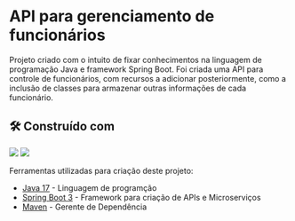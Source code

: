 # API para gerenciamento de funcionários

Projeto criado com o intuito de fixar conhecimentos na linguagem de programação Java e framework Spring Boot. Foi criada uma API para controle de funcionários, com recursos a adicionar posteriormente, como a inclusão de classes para armazenar outras informações de cada funcionário.


## 🛠️ Construído com

<div>
<img src="https://img.shields.io/static/v1?label=JAVA&message=v.17&color=red&style=for-the-badge">
<img src="https://img.shields.io/static/v1?label=SPRING BOOT&message=v.3.1&color=green&style=for-the-badge">
</div>

Ferramentas utilizadas para criação deste projeto:

* [Java 17](https://openjdk.org/projects/jdk/17/) - Linguagem de programção
* [Spring Boot 3](https://spring.io/why-spring) - Framework para criação de APIs e Microserviços
* [Maven](https://maven.apache.org/) - Gerente de Dependência

